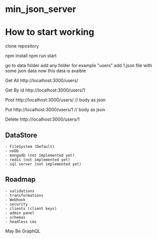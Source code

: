 # min_json_server

# **How to start working**

clone repository

npm install
npm run start

go to data folder
add any folder for example "users"
add 1.json file with some json data
now this data is avaible

Get All
http://localhost:3000/users/


Get By id
http://localhost:3000/users/1


Post
http://localhost:3000/users/ // body as json


Put
http://localhost:3000/users/1 // body as json


Delete
http://localhost:3000/users/1



## DataStore
    - FileSystem (Default)
    - neDb
    - mongodb (not implemented yet)
    - redis (not implemented yet)
    - sql server (not implemented yet)

## Roadmap 

    - validations
    - transformations 
    - Webhook 
    - security
    - clients (client keys) 
    - admin panel
    - schemas
    - headless cms

May Be
GraphQL
